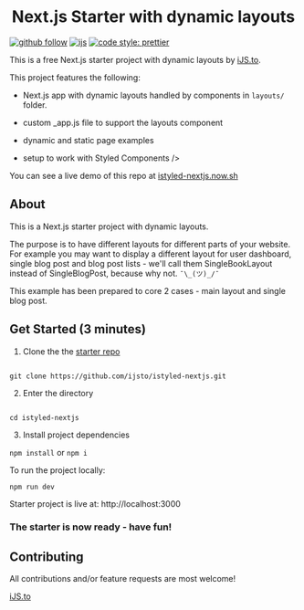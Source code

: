 <h1 align="center">Next.js Starter with dynamic layouts</h1>

[![github follow](https://img.shields.io/github/followers/ijsto?color=%23ff665a&label=Follow%20iJS.to&logo=github&style=for-the-badge)](https://github.com/ijsto)
[![ijs](https://img.shields.io/badge/learn%20code-black?&message=Courses&style=for-the-badge&label=ijs.to&colorA=FF6666&colorB=776677)](https://ijs.to)
[![code style: prettier](https://img.shields.io/badge/code_style-prettier-ff69b4.svg?style=for-the-badge)](https://github.com/prettier/prettier)

This is a free Next.js starter project with dynamic layouts by [iJS.to](https://ijs.to).

This project features the following:

- Next.js app with dynamic layouts handled by components in `layouts/` folder.

- custom \_app.js file to support the layouts component

- dynamic and static page examples

- setup to work with Styled Components />

You can see a live demo of this repo at [istyled-nextjs.now.sh](https://istyled-nextjs.now.sh/)

## About

This is a Next.js starter project with dynamic layouts.

The purpose is to have different layouts for different parts of your website. For example you may want to display a different layout for user dashboard, single blog post and blog post lists - we'll call them SingleBookLayout instead of SingleBlogPost, because why not. `¯\_(ツ)_/¯`

This example has been prepared to core 2 cases - main layout and single blog post.

## Get Started (3 minutes)

1. Clone the the [starter repo](https://github.com/ijsto/istyled-nextjs)

```

git clone https://github.com/ijsto/istyled-nextjs.git

```

2. Enter the directory

```

cd istyled-nextjs

```

3. Install project dependencies

`npm install` or `npm i`

To run the project locally:

`npm run dev`

Starter project is live at: http://localhost:3000

### The starter is now ready - have fun!

## Contributing

All contributions and/or feature requests are most welcome!


[iJS.to](https://ijs.to)    
